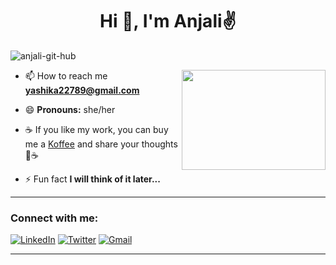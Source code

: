 <h1 align="center">Hi 👋, I'm Anjali✌</h1>

<p align="left"> <img src="https://komarev.com/ghpvc/?username=anjali-git-hub&label=Profile%20views&color=0e75b6&style=flat" alt="anjali-git-hub" /> </p>

<!-- credits for the gif https://gph.is/g/ZWg5jr7 -->
<img align="right" height="160" width="230" src="https://media.giphy.com/media/umYMU8G2ixG5mJBDo5/giphy.gif">

- 📫 How to reach me **yashika22789@gmail.com**
  
- 😄 **Pronouns:** she/her
  
- ☕  If you like my work, you can buy me a  <a href="https://www.buymeacoffee.com/yashika227x">Koffee</a> and share your thoughts 🎉☕
  
- ⚡ Fun fact **I will think of it later...**

<hr>

<h3 align="left">Connect with me:</h3>
<p align="left">
   <a href="https://www.linkedin.com/in/anjali-0352b1248/"><img alt="LinkedIn" src="https://img.shields.io/badge/-Anjali-black?style=flat-square&logo=Linkedin&logoColor=white&link=https://www.linkedin.com/in/anjali-0352b1248/"></a>
   <a href="https://twitter.com/codecwriter"><img alt="Twitter" src="https://img.shields.io/badge/-@codecwriter-black?style=flat-square&logo=twitter&logoColor=white&link=https://twitter.com/codecwriter"></a>
   <a href="yashika22789@gmail.com"><img alt="Gmail" src="https://img.shields.io/badge/-yashika22789@gmail.com-black?style=flat-square&logo=Gmail&logoColor=white&link=yashika22789@gmail.com"></a>


</p>

<hr>


